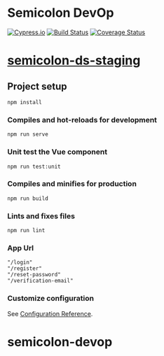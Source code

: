 # Semicolon DevOp

[![Cypress.io](https://img.shields.io/badge/tested%20with-Cypress-04C38E.svg)](https://www.cypress.io/)
[![Build Status](https://travis-ci.com/zanio/semicolon-devop.svg?branch=master)](https://travis-ci.com/zanio/semicolon-devop)
[![Coverage Status](https://coveralls.io/repos/github/zanio/semicolon-devop/badge.svg?branch=master)](https://coveralls.io/github/zanio/semicolon-devop?branch=master)
# [semicolon-ds-staging](https://semicolon-ds-staging.herokuapp.com/)

## Project setup
```
npm install
```

### Compiles and hot-reloads for development
```
npm run serve
```

### Unit test the Vue component
```
npm run test:unit
```

### Compiles and minifies for production
```
npm run build
```

### Lints and fixes files
```
npm run lint
```

### App Url
```
"/login"
"/register"
"/reset-password"
"/verification-email"
```


### Customize configuration
See [Configuration Reference](https://cli.vuejs.org/config/).

# semicolon-devop
